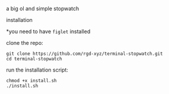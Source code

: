 a big ol and simple stopwatch

installation

*you need to have ```figlet``` installed

clone the repo:
```
git clone https://github.com/rgd-xyz/terminal-stopwatch.git
cd terminal-stopwatch
```
run the installation script:
```
chmod +x install.sh
./install.sh
```
